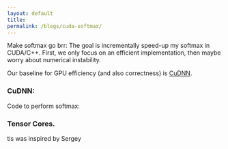 ```yaml
---
layout: default
title:
permalink: /blogs/cuda-softmax/
---
```



Make softmax go brr: The goal is incrementally speed-up my softmax in CUDA/C++. First, we only focus on an efficient implementation, then maybe worry about numerical instability.


Our baseline for GPU efficiency (and also correctness) is [CuDNN]().

### CuDNN:

Code to perform softmax:



### Tensor Cores.

tis was inspired by Sergey

